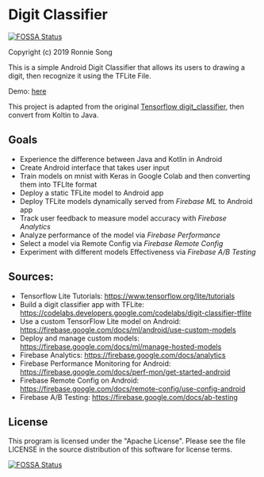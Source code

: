 # Digit Classifier
[![FOSSA Status](https://app.fossa.com/api/projects/git%2Bgithub.com%2Fronniesong0809%2FDigit-Classifier-App.svg?type=shield)](https://app.fossa.com/projects/git%2Bgithub.com%2Fronniesong0809%2FDigit-Classifier-App?ref=badge_shield)


Copyright (c) 2019 Ronnie Song

This is a simple Android Digit Classifier that allows its users to drawing a digit, then recognize it using the TFLite File. 

Demo: [here](https://github.com/ronniesong0809/Digit-Classifier-App/releases/tag/v1.0)

This project is adapted from the original [Tensorflow digit_classifier](https://github.com/tensorflow/examples/blob/master/lite/codelabs/digit_classifier/README.md), then convert from Koltin to Java.

## Goals
 * Experience the difference between Java and Kotlin in Android
 * Create Android interface that takes user input
 * Train models on mnist with Keras in Google Colab and then converting them into TFLIte format
 * Deploy a static TFLite model to Android app
 * Deploy TFLite models dynamically served from *Firebase ML* to Android app
 * Track user feedback to measure model accuracy with *Firebase Analytics*
 * Analyze performance of the model via *Firebase Performance*
 * Select a model via Remote Config via *Firebase Remote Config*
 * Experiment with different models Effectiveness via *Firebase A/B Testing*
 
## Sources:
* Tensorflow Lite Tutorials: https://www.tensorflow.org/lite/tutorials
* Build a digit classifier app with TFLite: https://codelabs.developers.google.com/codelabs/digit-classifier-tflite
* Use a custom TensorFlow Lite model on Android: https://firebase.google.com/docs/ml/android/use-custom-models
* Deploy and manage custom models: https://firebase.google.com/docs/ml/manage-hosted-models
* Firebase Analytics: https://firebase.google.com/docs/analytics
* Firebase Performance Monitoring for Android: https://firebase.google.com/docs/perf-mon/get-started-android
* Firebase Remote Config on Android: https://firebase.google.com/docs/remote-config/use-config-android
* Firebase A/B Testing: https://firebase.google.com/docs/ab-testing

## License
This program is licensed under the "Apache License". Please see the file LICENSE in the source distribution of this software for license terms.


[![FOSSA Status](https://app.fossa.com/api/projects/git%2Bgithub.com%2Fronniesong0809%2FDigit-Classifier-App.svg?type=large)](https://app.fossa.com/projects/git%2Bgithub.com%2Fronniesong0809%2FDigit-Classifier-App?ref=badge_large)